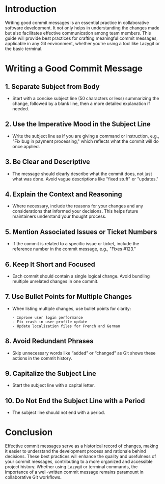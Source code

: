 # Introduction
Writing good commit messages is an essential practice in collaborative software development. It not only helps in understanding the changes made but also facilitates effective communication among team members. This guide will provide best practices for crafting meaningful commit messages, applicable in any Git environment, whether you're using a tool like Lazygit or the basic terminal.

# Writing a Good Commit Message

## 1. Separate Subject from Body
   - Start with a concise subject line (50 characters or less) summarizing the change, followed by a blank line, then a more detailed explanation if needed.

## 2. Use the Imperative Mood in the Subject Line
   - Write the subject line as if you are giving a command or instruction, e.g., "Fix bug in payment processing," which reflects what the commit will do once applied.

## 3. Be Clear and Descriptive
   - The message should clearly describe what the commit does, not just what was done. Avoid vague descriptions like "fixed stuff" or "updates."

## 4. Explain the Context and Reasoning
   - Where necessary, include the reasons for your changes and any considerations that informed your decisions. This helps future maintainers understand your thought process.

## 5. Mention Associated Issues or Ticket Numbers
   - If the commit is related to a specific issue or ticket, include the reference number in the commit message, e.g., "Fixes #123."

## 6. Keep It Short and Focused
   - Each commit should contain a single logical change. Avoid bundling multiple unrelated changes in one commit.

## 7. Use Bullet Points for Multiple Changes
   - When listing multiple changes, use bullet points for clarity:
     ```
     - Improve user login performance
     - Fix crash in user profile update
     - Update localization files for French and German
     ```

## 8. Avoid Redundant Phrases
   - Skip unnecessary words like “added” or “changed” as Git shows these actions in the commit history.

## 9. Capitalize the Subject Line
   - Start the subject line with a capital letter.

## 10. Do Not End the Subject Line with a Period
   - The subject line should not end with a period.

# Conclusion
Effective commit messages serve as a historical record of changes, making it easier to understand the development process and rationale behind decisions. These best practices will enhance the quality and usefulness of your commit messages, contributing to a more organized and accessible project history. Whether using Lazygit or terminal commands, the importance of a well-written commit message remains paramount in collaborative Git workflows.
